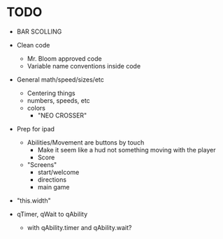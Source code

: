 # TODO
- BAR SCOLLING
- Clean code
    - Mr. Bloom approved code
    - Variable name conventions inside code
- General math/speed/sizes/etc
    - Centering things
    - numbers, speeds, etc
    - colors
        - "NEO CROSSER"
- Prep for ipad
    - Abilities/Movement are buttons by touch
        - Make it seem like a hud not something moving with the player
        - Score
    - "Screens"
        - start/welcome
        - directions
        - main game

- "this.width"
- qTimer, qWait to qAbility
    - with qAbility.timer and qAbility.wait?